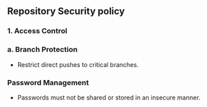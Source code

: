 ## Repository Security policy

### 1. Access Control

### a. Branch Protection
 - Restrict direct pushes to critical branches.


### Password Management
 - Passwords must not be shared or stored in an insecure manner.
